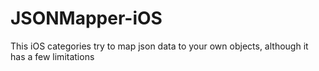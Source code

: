 JSONMapper-iOS
==============

This iOS categories try to map json data to your own objects, although it has a few limitations